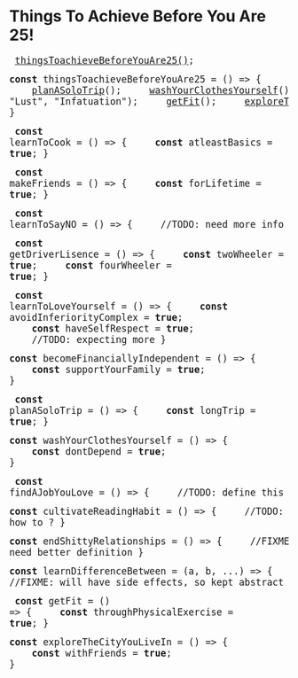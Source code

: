 # Things To Achieve Before You Are 25!
<big><pre>
[thingsToachieveBeforeYouAre25()](#thingsToachieveBeforeYouAre25);</pre></big>

<a name="thingsToachieveBeforeYouAre25"></a>
<big><pre>
**const** thingsToachieveBeforeYouAre25 = () => {
    &nbsp;&nbsp;&nbsp;&nbsp;[learnToCook](#learnToCook)();
    &nbsp;&nbsp;&nbsp;&nbsp;[makeFriends](#makeFriends)();
    &nbsp;&nbsp;&nbsp;&nbsp;[learnToSayNO](#learnToSayNO)();
    &nbsp;&nbsp;&nbsp;&nbsp;[getDriverLisence](#getDriverLisence)();
    &nbsp;&nbsp;&nbsp;&nbsp;[learnToLoveYourself](#learnToLoveYourself)();
    &nbsp;&nbsp;&nbsp;&nbsp;[becomeFinanciallyIndependent](#becomeFinanciallyIndependent)();
    &nbsp;&nbsp;&nbsp;&nbsp;[planASoloTrip](#planASoloTrip)();
    &nbsp;&nbsp;&nbsp;&nbsp;[washYourClothesYourself](#washYourClothesYourself)();
    &nbsp;&nbsp;&nbsp;&nbsp;[findAJobYouLove](#findAJobYouLove)();
    &nbsp;&nbsp;&nbsp;&nbsp;[cultivateReadingHabit](#cultivateReadingHabit)();
    &nbsp;&nbsp;&nbsp;&nbsp;[endShittyRelationships](#endShittyRelationships)();
    &nbsp;&nbsp;&nbsp;&nbsp;[learnDifferenceBetween](#learnDifferenceBetween)("Love", "Lust", "Infatuation");
    &nbsp;&nbsp;&nbsp;&nbsp;[getFit](#getFit)();
    &nbsp;&nbsp;&nbsp;&nbsp;[exploreTheCityYouLiveIn](#exploreTheCityYouLiveIn)();
}</pre></big>

<a name="learnToCook"></a>
<big><pre>
**const** learnToCook = () => {
    &nbsp;&nbsp;&nbsp;&nbsp;**const** atleastBasics = **true**;
}</pre></big>

<a name="makeFriends"></a>
<big><pre>
**const** makeFriends = () => {
    &nbsp;&nbsp;&nbsp;&nbsp;**const** forLifetime = **true**;
}</pre></big>

<a name="learnToSayNO"></a>
<big><pre>
**const** learnToSayNO = () => {
    &nbsp;&nbsp;&nbsp;&nbsp;//TODO: need more info
}</pre></big>

<a name="getDriverLisence"></a>
<big><pre>
**const** getDriverLisence = () => {
    &nbsp;&nbsp;&nbsp;&nbsp;**const** twoWheeler = **true**;
    &nbsp;&nbsp;&nbsp;&nbsp;**const** fourWheeler = **true**;
}</pre></big>

<a name="learnToLoveYourself"></a>
<big><pre>
**const** learnToLoveYourself = () => {
    &nbsp;&nbsp;&nbsp;&nbsp;**const** avoidInferiorityComplex = **true**;
    &nbsp;&nbsp;&nbsp;&nbsp;**const** haveSelfRespect = **true**;
    &nbsp;&nbsp;&nbsp;&nbsp;//TODO: expecting more
}</pre></big>

<a name="becomeFinanciallyIndependent"></a>
<big><pre>
**const** becomeFinanciallyIndependent = () => {
    &nbsp;&nbsp;&nbsp;&nbsp;**const** supportYourFamily = **true**;
}</pre></big>

<a name="planASoloTrip"></a>
<big><pre>
**const** planASoloTrip = () => {
    &nbsp;&nbsp;&nbsp;&nbsp;**const** longTrip = **true**;
}</pre></big>

<a name="washYourClothesYourself"></a>
<big><pre>
**const** washYourClothesYourself = () => {
    &nbsp;&nbsp;&nbsp;&nbsp;**const** dontDepend = **true**;
}</pre></big>

<a name="findAJobYouLove"></a>
<big><pre>
**const** findAJobYouLove = () => {
    &nbsp;&nbsp;&nbsp;&nbsp;//TODO: define this
}</pre></big>

<a name="cultivateReadingHabit"></a>
<big><pre>
**const** cultivateReadingHabit = () => {
    &nbsp;&nbsp;&nbsp;&nbsp;//TODO: how to ?
}</pre></big>

<a name="endShittyRelationships"></a>
<big><pre>
**const** endShittyRelationships = () => {
    &nbsp;&nbsp;&nbsp;&nbsp;//FIXME: need better definition
}</pre></big>

<a name="learnDifferenceBetween"></a>
<big><pre>
**const** learnDifferenceBetween = (a, b, ...) => {
    &nbsp;&nbsp;&nbsp;&nbsp; //FIXME: will have side effects, so kept abstract
}</pre></big>

<a name="getFit"></a>
<big><pre>
**const** getFit = () => {
    &nbsp;&nbsp;&nbsp;&nbsp;**const** throughPhysicalExercise = **true**;
}</pre></big>

<a name="exploreTheCityYouLiveIn"></a>
<big><pre>
**const** exploreTheCityYouLiveIn = () => {
    &nbsp;&nbsp;&nbsp;&nbsp;**const** withFriends = **true**;
}</pre></big>
